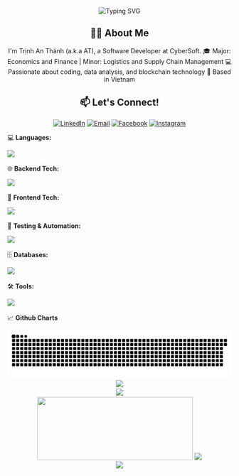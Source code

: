 <p align="center">
  <img src="https://readme-typing-svg.demolab.com?font=Fira+Code&size=40&pause=1000&color=00C4B4&center=true&vCenter=true&width=900&height=80&lines=Hey+there,+I'm+An+Thanh!+👋;A+Full-Stack+Dev+from+Vietnam!;Passionate+about+Code+&+Blockchain;" alt="Typing SVG" />
</p>


<h2 align="center">👨‍💻 About Me</h2>
<p align="center">
  I'm Trịnh An Thành (a.k.a AT), a Software Developer at CyberSoft.  
  🎓 Major: Economics and Finance | Minor: Logistics and Supply Chain Management  
  💻 Passionate about coding, data analysis, and blockchain technology  
  📍 Based in Vietnam  
</p>

<h2 align="center">📫 Let's Connect!</h2>
<p align="center">
  <a href="https://www.linkedin.com/in/an-thanh-trinh-375164266"><img src="https://img.shields.io/badge/LinkedIn-%230077B5.svg?&style=for-the-badge&logo=linkedin&logoColor=white" alt="LinkedIn"></a>
  <a href="mailto:trinhanthanh@gmail.com"><img src="https://img.shields.io/badge/Email-%23D14836.svg?&style=for-the-badge&logo=gmail&logoColor=white" alt="Email"></a>
  <a href="https://www.facebook.com/anthanhhh/"><img src="https://img.shields.io/badge/Facebook-%231877F2.svg?&style=for-the-badge&logo=facebook&logoColor=white" alt="Facebook"></a>
  <a href="https://www.instagram.com/anthanhhhhh/"><img src="https://img.shields.io/badge/Instagram-%23E4405F.svg?&style=for-the-badge&logo=instagram&logoColor=white" alt="Instagram"></a>
</p>

💻 **Languages:**  
<p>
  <a href="https://skillicons.dev">
    <img src="https://skillicons.dev/icons?i=py,java,cs,cpp,js,ts&perline=6" />
  </a>
</p>

🌐 **Backend Tech:**  
<p>
  <a href="https://skillicons.dev">
    <img src="https://skillicons.dev/icons?i=fastapi,express,nestjs,nodejs,graphql,prisma,sequelize&perline=15" />
  </a>
</p>

🎨 **Frontend Tech:**  
<p>
  <a href="https://skillicons.dev">
    <img src="https://skillicons.dev/icons?i=react,nextjs,redux,html,css,bootstrap,sass,tailwind,materialui,vite&perline=15" />
  </a>
</p>

🧪 **Testing & Automation:**  
<p>
  <a href="https://skillicons.dev">
    <img src="https://skillicons.dev/icons?i=selenium&perline=6" />
  </a>
</p>

🗄️ **Databases:**  
<p>
  <a href="https://skillicons.dev">
    <img src="https://skillicons.dev/icons?i=mysql,postgres,mongodb&perline=6" />
  </a>
</p>

🛠 **Tools:**  
<p>
  <a href="https://skillicons.dev">
    <img src="https://skillicons.dev/icons?i=vscode,idea,npm,yarn,bun,postman,github,git,vercel,firebase,figma,anaconda,docker,jira&perline=15" />
  </a>
</p>

📈 **Github Charts**

 <picture>
  <source media="(prefers-color-scheme: dark)" srcset="https://raw.githubusercontent.com/AnnThanhh/AnnThanhh/output/github-snake-dark.svg" />
  <source media="(prefers-color-scheme: light)" srcset="https://raw.githubusercontent.com/AnnThanhh/AnnThanhh/output/github-snake.svg" />
  <img alt="github-snake" src="https://raw.githubusercontent.com/AnnThanhh/AnnThanhh/output/github-snake.svg" />
</picture>

<div align="center">
  <img src="https://quotes-github-readme.vercel.app/api?type=horizontal&theme=tokyonight" />
</div>

<div  align="center">
  <img src="https://github-readme-stats.vercel.app/api/top-langs/?username=AnnThanhh&layout=compact&theme=tokyonight" />
</div>

<div  align="center">
  <img width="350px" height="142px"  src="https://github-readme-stats.vercel.app/api?username=AnnThanhh&rank_icon=github&theme=tokyonight" />
  <img width="360px"  src="https://github-readme-streak-stats.herokuapp.com/?user=AnnThanhh&theme=tokyonight" />
</div>

<div  align="center">
  <img src="https://github-profile-trophy.vercel.app/?username=AnnThanhh&theme=tokyonight&no-frame=true&column=4&margin-w=10" />
</div>









